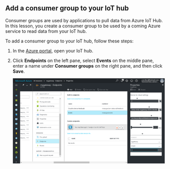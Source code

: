 ## Add a consumer group to your IoT hub

Consumer groups are used by applications to pull data from Azure IoT Hub. In this lesson, you create a consumer group to be used by a coming Azure service to read data from your IoT hub.

To add a consumer group to your IoT hub, follow these steps:

1. In the [Azure portal](https://portal.azure.cn/), open your IoT hub.
1. Click **Endpoints** on the left pane, select **Events** on the middle pane, enter a name under **Consumer groups** on the right pane, and then click **Save**.

   ![Create consumer group in Azure IoT Hub](../articles/iot-hub/media/iot-hub-create-consumer-group/1_iot-hub-create-consumer-group-azure.png)